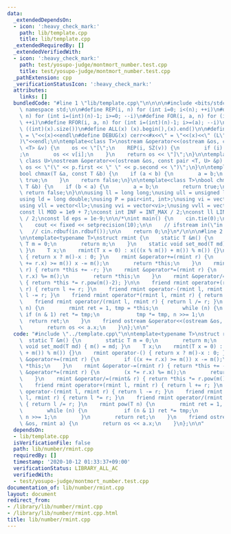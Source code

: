 ```yaml
---
data:
  _extendedDependsOn:
  - icon: ':heavy_check_mark:'
    path: lib/template.cpp
    title: lib/template.cpp
  _extendedRequiredBy: []
  _extendedVerifiedWith:
  - icon: ':heavy_check_mark:'
    path: test/yosupo-judge/montmort_number.test.cpp
    title: test/yosupo-judge/montmort_number.test.cpp
  _pathExtension: cpp
  _verificationStatusIcon: ':heavy_check_mark:'
  attributes:
    links: []
  bundledCode: "#line 1 \"lib/template.cpp\"\n\n\n\n#include <bits/stdc++.h>\n\nusing\
    \ namespace std;\n\n#define REP(i, n) for (int i=0; i<(n); ++i)\n#define RREP(i,\
    \ n) for (int i=(int)(n)-1; i>=0; --i)\n#define FOR(i, a, n) for (int i=(a); i<(n);\
    \ ++i)\n#define RFOR(i, a, n) for (int i=(int)(n)-1; i>=(a); --i)\n\n#define SZ(x)\
    \ ((int)(x).size())\n#define ALL(x) (x).begin(),(x).end()\n\n#define DUMP(x) cerr<<#x<<\"\
    \ = \"<<(x)<<endl\n#define DEBUG(x) cerr<<#x<<\" = \"<<(x)<<\" (L\"<<__LINE__<<\"\
    )\"<<endl;\n\ntemplate<class T>\nostream &operator<<(ostream &os, const vector\
    \ <T> &v) {\n    os << \"[\";\n    REP(i, SZ(v)) {\n        if (i) os << \", \"\
    ;\n        os << v[i];\n    }\n    return os << \"]\";\n}\n\ntemplate<class T,\
    \ class U>\nostream &operator<<(ostream &os, const pair <T, U> &p) {\n    return\
    \ os << \"(\" << p.first << \" \" << p.second << \")\";\n}\n\ntemplate<class T>\n\
    bool chmax(T &a, const T &b) {\n    if (a < b) {\n        a = b;\n        return\
    \ true;\n    }\n    return false;\n}\n\ntemplate<class T>\nbool chmin(T &a, const\
    \ T &b) {\n    if (b < a) {\n        a = b;\n        return true;\n    }\n   \
    \ return false;\n}\n\nusing ll = long long;\nusing ull = unsigned long long;\n\
    using ld = long double;\nusing P = pair<int, int>;\nusing vi = vector<int>;\n\
    using vll = vector<ll>;\nusing vvi = vector<vi>;\nusing vvll = vector<vll>;\n\n\
    const ll MOD = 1e9 + 7;\nconst int INF = INT_MAX / 2;\nconst ll LINF = LLONG_MAX\
    \ / 2;\nconst ld eps = 1e-9;\n\n/*\nint main() {\n    cin.tie(0);\n    ios::sync_with_stdio(false);\n\
    \    cout << fixed << setprecision(10);\n\n    // ifstream in(\"in.txt\");\n \
    \   // cin.rdbuf(in.rdbuf());\n\n    return 0;\n}\n*/\n\n\n#line 2 \"lib/number/rmint.cpp\"\
    \n\ntemplate<typename T>\nstruct rmint {\n    static T &m() {\n        static\
    \ T m = 0;\n        return m;\n    }\n    static void set_mod(T md) { m() = md;\
    \ }\n    T x;\n    rmint(T x = 0) : x(((x % m()) + m()) % m()) {}\n    rmint operator-()\
    \ { return x ? m()-x : 0; }\n    rmint &operator+=(rmint r) {\n        if ((x\
    \ += r.x) >= m()) x -= m();\n        return *this;\n    }\n    rmint &operator-=(rmint\
    \ r) { return *this += -r; }\n    rmint &operator*=(rmint r) {\n        (x *=\
    \ r.x) %= m();\n        return *this;\n    }\n    rmint &operator/=(rmint& r)\
    \ { return *this *= r.pow(m()-2); }\n\n    friend rmint operator+(rmint l, rmint\
    \ r) { return l += r; }\n    friend rmint operator-(rmint l, rmint r) { return\
    \ l -= r; }\n    friend rmint operator*(rmint l, rmint r) { return l *= r; }\n\
    \    friend rmint operator/(rmint l, rmint r) { return l /= r; }\n    rmint pow(T\
    \ n) {\n        rmint ret = 1, tmp = *this;\n        while (n) {\n           \
    \ if (n & 1) ret *= tmp;\n            tmp *= tmp, n >>= 1;\n        }\n      \
    \  return ret;\n    }\n    friend ostream &operator<<(ostream &os, rmint a) {\n\
    \        return os << a.x;\n    }\n};\n\n"
  code: "#include \"../template.cpp\"\n\ntemplate<typename T>\nstruct rmint {\n  \
    \  static T &m() {\n        static T m = 0;\n        return m;\n    }\n    static\
    \ void set_mod(T md) { m() = md; }\n    T x;\n    rmint(T x = 0) : x(((x % m())\
    \ + m()) % m()) {}\n    rmint operator-() { return x ? m()-x : 0; }\n    rmint\
    \ &operator+=(rmint r) {\n        if ((x += r.x) >= m()) x -= m();\n        return\
    \ *this;\n    }\n    rmint &operator-=(rmint r) { return *this += -r; }\n    rmint\
    \ &operator*=(rmint r) {\n        (x *= r.x) %= m();\n        return *this;\n\
    \    }\n    rmint &operator/=(rmint& r) { return *this *= r.pow(m()-2); }\n\n\
    \    friend rmint operator+(rmint l, rmint r) { return l += r; }\n    friend rmint\
    \ operator-(rmint l, rmint r) { return l -= r; }\n    friend rmint operator*(rmint\
    \ l, rmint r) { return l *= r; }\n    friend rmint operator/(rmint l, rmint r)\
    \ { return l /= r; }\n    rmint pow(T n) {\n        rmint ret = 1, tmp = *this;\n\
    \        while (n) {\n            if (n & 1) ret *= tmp;\n            tmp *= tmp,\
    \ n >>= 1;\n        }\n        return ret;\n    }\n    friend ostream &operator<<(ostream\
    \ &os, rmint a) {\n        return os << a.x;\n    }\n};\n\n"
  dependsOn:
  - lib/template.cpp
  isVerificationFile: false
  path: lib/number/rmint.cpp
  requiredBy: []
  timestamp: '2020-10-12 01:33:37+09:00'
  verificationStatus: LIBRARY_ALL_AC
  verifiedWith:
  - test/yosupo-judge/montmort_number.test.cpp
documentation_of: lib/number/rmint.cpp
layout: document
redirect_from:
- /library/lib/number/rmint.cpp
- /library/lib/number/rmint.cpp.html
title: lib/number/rmint.cpp
---
```

